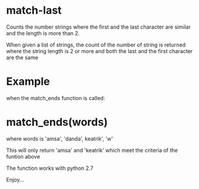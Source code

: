 # match-last
Counts the number strings where the first and the last character are similar and the length is more than 2.

When given a list of strings, the count of the number of string is returned where the string length is 2 or more and both the last and the first character are the same

# Example
when the match_ends function is called:
#       match_ends(words)
   where words is 'amsa', 'danda', keatrik', 'w'
   
   This will only return 'amsa' and 'keatrik' which meet the criteria of the funtion above
   
The function works with python 2.7


Enjoy...
